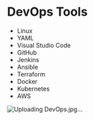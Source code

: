 # DevOps Tools

- Linux
- YAML
- Visual Studio Code
- GitHub
- Jenkins
- Ansible
- Terraform
- Docker
- Kubernetes
- AWS

![Uploading DevOps.jpg…]()
